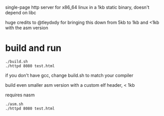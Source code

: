 single-page http server for x86\_64 linux in a 1kb static binary,
doesn't depend on libc

huge credits to @tleydxdy for bringing this down from 5kb to 1kb and
<1kb with the asm version

# build and run
```
./build.sh
./httpd 8080 test.html
```

if you don't have gcc, change build.sh to match your compiler

build even smaller asm version with a custom elf header, < 1kb

requires nasm

```
./asm.sh
./httpd 8080 test.html
```
